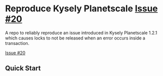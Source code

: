 # Reproduce Kysely Planetscale [Issue #20](https://github.com/depot/kysely-planetscale/issues/20)
A repo to reliably reproduce an issue introduced in Kysely Planetscale 1.2.1 which causes locks
to not be released when an error occurs inside a transaction.

[Issue #20](https://github.com/depot/kysely-planetscale/issues/20)

## Quick Start
